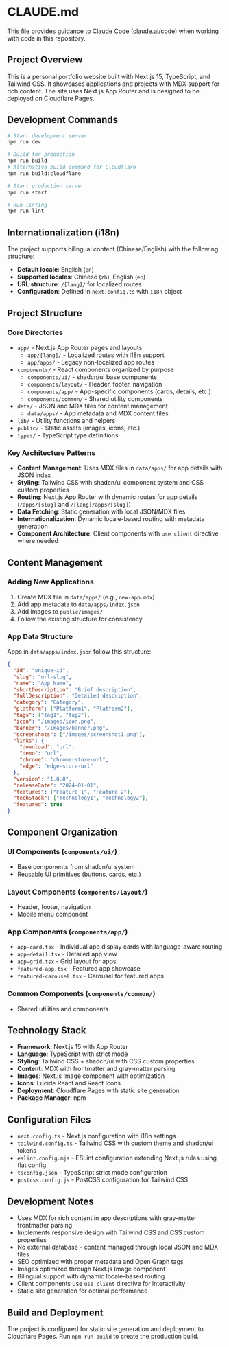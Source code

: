 # CLAUDE.md

This file provides guidance to Claude Code (claude.ai/code) when working with code in this repository.

## Project Overview

This is a personal portfolio website built with Next.js 15, TypeScript, and Tailwind CSS. It showcases applications and projects with MDX support for rich content. The site uses Next.js App Router and is designed to be deployed on Cloudflare Pages.

## Development Commands

```bash
# Start development server
npm run dev

# Build for production
npm run build
# Alternative build command for Cloudflare
npm run build:cloudflare

# Start production server
npm run start

# Run linting
npm run lint
```

## Internationalization (i18n)

The project supports bilingual content (Chinese/English) with the following structure:
- **Default locale**: English (`en`)
- **Supported locales**: Chinese (`zh`), English (`en`)
- **URL structure**: `/[lang]/` for localized routes
- **Configuration**: Defined in `next.config.ts` with `i18n` object

## Project Structure

### Core Directories
- `app/` - Next.js App Router pages and layouts
  - `app/[lang]/` - Localized routes with i18n support
  - `app/apps/` - Legacy non-localized app routes
- `components/` - React components organized by purpose
  - `components/ui/` - shadcn/ui base components
  - `components/layout/` - Header, footer, navigation
  - `components/app/` - App-specific components (cards, details, etc.)
  - `components/common/` - Shared utility components
- `data/` - JSON and MDX files for content management
  - `data/apps/` - App metadata and MDX content files
- `lib/` - Utility functions and helpers
- `public/` - Static assets (images, icons, etc.)
- `types/` - TypeScript type definitions

### Key Architecture Patterns
- **Content Management**: Uses MDX files in `data/apps/` for app details with JSON index
- **Styling**: Tailwind CSS with shadcn/ui component system and CSS custom properties
- **Routing**: Next.js App Router with dynamic routes for app details (`/apps/[slug]` and `/[lang]/apps/[slug]`)
- **Data Fetching**: Static generation with local JSON/MDX files
- **Internationalization**: Dynamic locale-based routing with metadata generation
- **Component Architecture**: Client components with `use client` directive where needed

## Content Management

### Adding New Applications
1. Create MDX file in `data/apps/` (e.g., `new-app.mdx`)
2. Add app metadata to `data/apps/index.json`
3. Add images to `public/images/`
4. Follow the existing structure for consistency

### App Data Structure
Apps in `data/apps/index.json` follow this structure:
```json
{
  "id": "unique-id",
  "slug": "url-slug",
  "name": "App Name",
  "shortDescription": "Brief description",
  "fullDescription": "Detailed description",
  "category": "Category",
  "platform": ["Platform1", "Platform2"],
  "tags": ["tag1", "tag2"],
  "icon": "/images/icon.png",
  "banner": "/images/banner.png",
  "screenshots": ["/images/screenshot1.png"],
  "links": {
    "download": "url",
    "demo": "url",
    "chrome": "chrome-store-url",
    "edge": "edge-store-url"
  },
  "version": "1.0.0",
  "releaseDate": "2024-01-01",
  "features": ["Feature 1", "Feature 2"],
  "techStack": ["Technology1", "Technology2"],
  "featured": true
}
```

## Component Organization

### UI Components (`components/ui/`)
- Base components from shadcn/ui system
- Reusable UI primitives (buttons, cards, etc.)

### Layout Components (`components/layout/`)
- Header, footer, navigation
- Mobile menu component

### App Components (`components/app/`)
- `app-card.tsx` - Individual app display cards with language-aware routing
- `app-detail.tsx` - Detailed app view
- `app-grid.tsx` - Grid layout for apps
- `featured-app.tsx` - Featured app showcase
- `featured-carousel.tsx` - Carousel for featured apps

### Common Components (`components/common/`)
- Shared utilities and components

## Technology Stack

- **Framework**: Next.js 15 with App Router
- **Language**: TypeScript with strict mode
- **Styling**: Tailwind CSS + shadcn/ui with CSS custom properties
- **Content**: MDX with frontmatter and gray-matter parsing
- **Images**: Next.js Image component with optimization
- **Icons**: Lucide React and React Icons
- **Deployment**: Cloudflare Pages with static site generation
- **Package Manager**: npm

## Configuration Files

- `next.config.ts` - Next.js configuration with i18n settings
- `tailwind.config.ts` - Tailwind CSS with custom theme and shadcn/ui tokens
- `eslint.config.mjs` - ESLint configuration extending Next.js rules using flat config
- `tsconfig.json` - TypeScript strict mode configuration
- `postcss.config.js` - PostCSS configuration for Tailwind CSS

## Development Notes

- Uses MDX for rich content in app descriptions with gray-matter frontmatter parsing
- Implements responsive design with Tailwind CSS and CSS custom properties
- No external database - content managed through local JSON and MDX files
- SEO optimized with proper metadata and Open Graph tags
- Images optimized through Next.js Image component
- Bilingual support with dynamic locale-based routing
- Client components use `use client` directive for interactivity
- Static site generation for optimal performance

## Build and Deployment

The project is configured for static site generation and deployment to Cloudflare Pages. Run `npm run build` to create the production build.